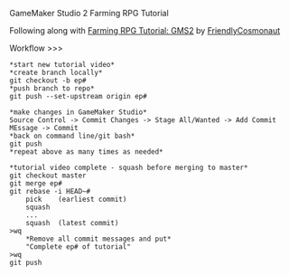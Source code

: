 GameMaker Studio 2 Farming RPG Tutorial

Following along with [Farming RPG Tutorial: GMS2](https://www.youtube.com/playlist?list=PLSFMekK0JFgzbFfj1vAsyluKTymnBiriY) by [FriendlyCosmonaut](https://www.youtube.com/channel/UCKCKHxkH8zqV9ltWZw0JFig)



Workflow >>>
```
*start new tutorial video*
*create branch locally*
git checkout -b ep#
*push branch to repo*
git push --set-upstream origin ep# 

*make changes in GameMaker Studio*
Source Control -> Commit Changes -> Stage All/Wanted -> Add Commit MEssage -> Commit
*back on command line/git bash*
git push
*repeat above as many times as needed*

*tutorial video complete - squash before merging to master*
git checkout master
git merge ep#
git rebase -i HEAD~#
	pick	(earliest commit)
	squash
	...
	squash	(latest commit)
>wq
	*Remove all commit messages and put*
    "Complete ep# of tutorial"
>wq
git push
```
